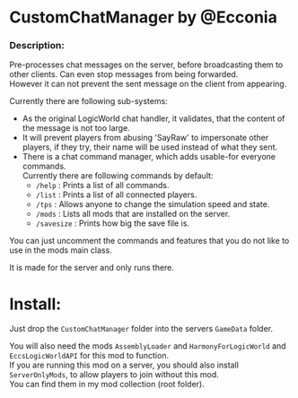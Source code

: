 # CustomChatManager by @Ecconia

### Description:

Pre-processes chat messages on the server, before broadcasting them to other clients. Can even stop messages from being forwarded.\
However it can not prevent the sent message on the client from appearing.

Currently there are following sub-systems:

- As the original LogicWorld chat handler, it validates, that the content of the message is not too large.
- It will prevent players from abusing 'SayRaw' to impersonate other players, if they try, their name will be used instead of what they sent.
- There is a chat command manager, which adds usable-for everyone commands.\
  Currently there are following commands by default:
    - `/help` : Prints a list of all commands.
    - `/list` : Prints a list of all connected players.
    - `/tps` : Allows anyone to change the simulation speed and state.
    - `/mods` : Lists all mods that are installed on the server.
    - `/savesize` : Prints how big the save file is.

You can just uncomment the commands and features that you do not like to use in the mods main class.

It is made for the server and only runs there.

# Install:

Just drop the `CustomChatManager` folder into the servers `GameData` folder.

You will also need the mods `AssemblyLoader` and `HarmonyForLogicWorld` and `EccsLogicWorldAPI` for this mod to function.\
If you are running this mod on a server, you should also install `ServerOnlyMods`, to allow players to join without this mod.\
You can find them in my mod collection (root folder).
